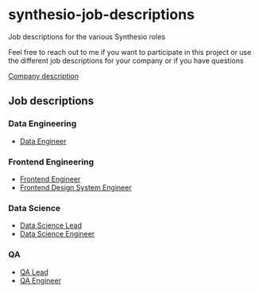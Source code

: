 # synthesio-job-descriptions

Job descriptions for the various Synthesio roles

Feel free to reach out to me if you want to participate in this project or use the different job descriptions for your company or if you have questions

[Company description](company-en.md)

## Job descriptions

### Data Engineering

* [Data Engineer](job-descriptions/data-engineer.md)

### Frontend Engineering

* [Frontend Engineer](job-descriptions/frontend-engineer.md)
* [Frontend Design System Engineer](job-descriptions/frontend-design-system-engineer.md)

### Data Science

* [Data Science Lead](job-descriptions/data-science-lead.md)
* [Data Science Engineer](job-descriptions/data-science-engineer.md)

### QA

* [QA Lead](job-descriptions/qa-lead.md)
* [QA Engineer](job-descriptions/qa-engineer.md)
